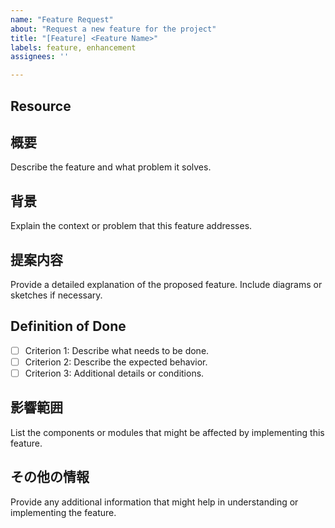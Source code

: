 ```yaml
---
name: "Feature Request"
about: "Request a new feature for the project"
title: "[Feature] <Feature Name>"
labels: feature, enhancement
assignees: ''

---
```

## Resource

## 概要
<!-- A brief description of the feature in English -->
Describe the feature and what problem it solves.

## 背景
<!-- Why is this feature needed? Please provide context or a link to any related issues. -->
Explain the context or problem that this feature addresses.

## 提案内容
<!-- Describe the proposed solution in English -->
Provide a detailed explanation of the proposed feature. Include diagrams or sketches if necessary.

## Definition of Done
<!-- List the acceptance criteria for this feature -->
- [ ] Criterion 1: Describe what needs to be done.
- [ ] Criterion 2: Describe the expected behavior.
- [ ] Criterion 3: Additional details or conditions.

## 影響範囲
<!-- Describe which parts of the project will be affected by this feature -->
List the components or modules that might be affected by implementing this feature.

## その他の情報
<!-- Add any other context or screenshots about the feature request here -->
Provide any additional information that might help in understanding or implementing the feature.
